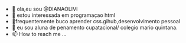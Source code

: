 - 👋 ola,eu sou @DIANAOLIVI
- 👀 estou interessada em programaçao  html
- 🌱frequentemente buco aprender css.gihub,desenvolvimento pessoal
- 💞️ eu sou aluna de penamento cupatacional/ colegio mario quintana.
- 📫 How to reach me ...

<!---
DIANAOLIVI/DIANAOLIVI is a ✨ special ✨ repository because its `README.md` (this file) appears on your GitHub profile.
You can click the Preview link to take a look at your changes.
--->

